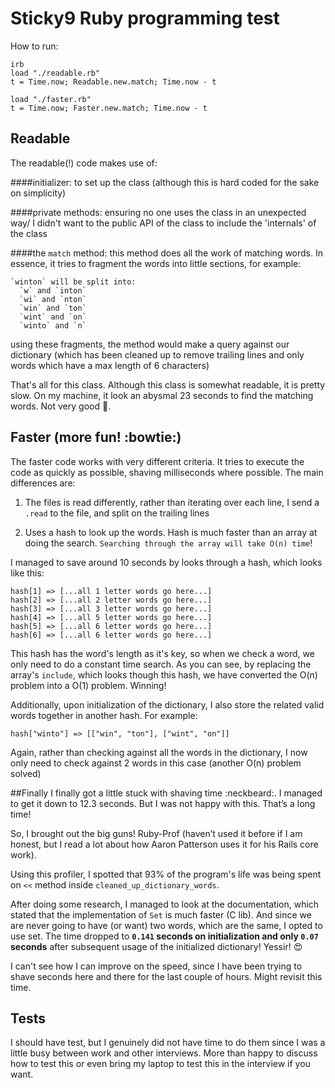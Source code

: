 # Sticky9 Ruby programming test

How to run:

    irb
    load "./readable.rb"
    t = Time.now; Readable.new.match; Time.now - t

    load "./faster.rb"
    t = Time.now; Faster.new.match; Time.now - t


## Readable
The readable(!) code makes use of:

####initializer:
  to set up the class (although this is hard coded for the sake on simplicity)

####private methods:
  ensuring no one uses the class in an unexpected way/ I didn't want to the public API of the class to include the 'internals' of the class

####the `match` method:
  this method does all the work of matching words. In essence, it tries to fragment the words into little sections, for example:

    `winton` will be split into:
      `w` and `inton`
      `wi` and `nton`
      `win` and `ton`
      `wint` and `on`
      `winto` and `n`

  using these fragments, the method would make a query against our dictionary (which has been cleaned up to remove trailing lines and only words which have a max length of 6 characters)

  That's all for this class.  Although this class is somewhat readable, it is pretty slow.  On my machine, it look an abysmal 23 seconds to find the matching words.  Not very good :shit:.

## Faster (more fun! :bowtie:)
  The faster code works with very different criteria.  It tries to execute the code as quickly as possible, shaving milliseconds where possible. The main differences are:

  1) The files is read differently, rather than iterating over each line, I send a `.read` to the file, and split on the trailing lines

  2) Uses a hash to look up the words.  Hash is much faster than an array at doing the search. `Searching through the array will take O(n) time`!

  I managed to save around 10 seconds by looks through a hash, which looks like this:

    hash[1] => [...all 1 letter words go here...]
    hash[2] => [...all 2 letter words go here...]
    hash[3] => [...all 3 letter words go here...]
    hash[4] => [...all 5 letter words go here...]
    hash[5] => [...all 6 letter words go here...]
    hash[6] => [...all 6 letter words go here...]

  This hash has the word's length as it's key, so when we check a word, we only need to do a constant time search.  As you can see, by replacing the array's `include`, which looks though this hash, we have converted the O(n) problem into a O(1) problem.  Winning!

  Additionally, upon initialization of the dictionary, I also store the related valid words together in another hash.  For example:

    hash["winto"] => [["win", "ton"], ["wint", "on"]]

  Again, rather than checking against all the words in the dictionary, I now only need to check against 2 words in this case (another O(n) problem solved)

##Finally
  I finally got a little stuck with shaving time :neckbeard:.  I managed to get it down to 12.3 seconds.  But I was not happy with this.  That’s a long time!

  So, I brought out the big guns! Ruby-Prof (haven’t used it before if I am honest, but I read a lot about how Aaron Patterson uses it for his Rails core work).

  Using this profiler, I spotted that 93% of the program's life was being spent on `<<` method inside `cleaned_up_dictionary_words`.

  After doing some research, I managed to look at the documentation, which stated that the implementation of `Set` is much faster (C lib).  And since we are never going to have (or want) two words, which are the same, I opted to use set.  The time dropped to **`0.141` seconds on initialization and only `0.07` seconds** after subsequent usage of the initialized dictionary! Yessir! :heart_eyes:

  I can't see how I can improve on the speed, since I have been trying to shave seconds here and there for the last couple of hours.  Might revisit this time.

## Tests
  I should have test, but I genuinely did not have time to do them since I was a little busy between work and other interviews.  More than happy to discuss how to test this or even bring my laptop to test this in the interview if you want. 
